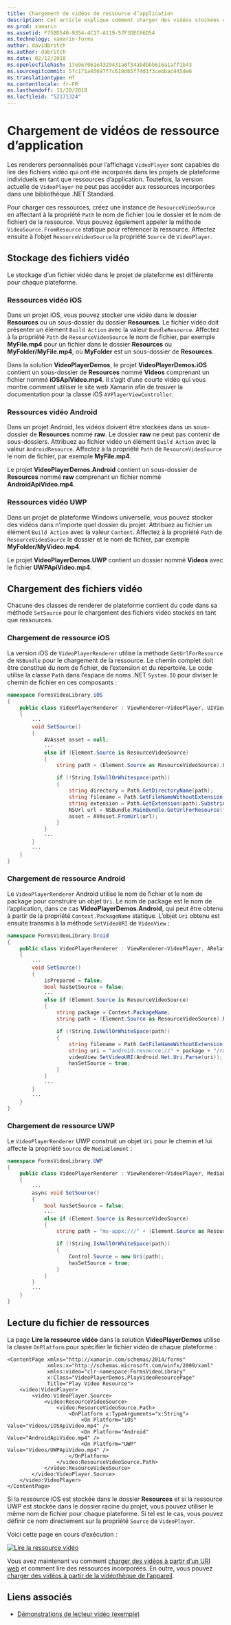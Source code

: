 ```yaml
---
title: Chargement de vidéos de ressource d’application
description: Cet article explique comment charger des vidéos stockées comme ressources d’application dans une application de lecteur vidéo à l’aide de Xamarin.Forms.
ms.prod: xamarin
ms.assetid: F75BD540-9354-4C17-A119-57F3DEC66D54
ms.technology: xamarin-forms
author: davidbritch
ms.author: dabritch
ms.date: 02/12/2018
ms.openlocfilehash: 17e9e7061e4329431a0f34abdbbb616a1aff1b43
ms.sourcegitcommit: 5fc171a45697f7c610d65f74d1f3cebbac445de6
ms.translationtype: HT
ms.contentlocale: fr-FR
ms.lasthandoff: 11/20/2018
ms.locfileid: "52171324"
---
```

# <a name="loading-application-resource-videos"></a>Chargement de vidéos de ressource d’application

Les renderers personnalisés pour l’affichage `VideoPlayer` sont capables de lire des fichiers vidéo qui ont été incorporés dans les projets de plateforme individuels en tant que ressources d’application. Toutefois, la version actuelle de `VideoPlayer` ne peut pas accéder aux ressources incorporées dans une bibliothèque .NET Standard.

Pour charger ces ressources, créez une instance de `ResourceVideoSource` en affectant à la propriété `Path` le nom de fichier (ou le dossier et le nom de fichier) de la ressource. Vous pouvez également appeler la méthode `VideoSource.FromResource` statique pour référencer la ressource. Affectez ensuite à l’objet `ResourceVideoSource` la propriété `Source` de `VideoPlayer`.

## <a name="storing-the-video-files"></a>Stockage des fichiers vidéo

Le stockage d’un fichier vidéo dans le projet de plateforme est différente pour chaque plateforme.

### <a name="ios-video-resources"></a>Ressources vidéo iOS

Dans un projet iOS, vous pouvez stocker une vidéo dans le dossier **Resources** ou un sous-dossier du dossier **Resources**. Le fichier vidéo doit présenter un élément `Build Action` avec la valeur `BundleResource`. Affectez à la propriété `Path` de `ResourceVideoSource` le nom de fichier, par exemple **MyFile.mp4** pour un fichier dans le dossier **Resources** ou **MyFolder/MyFile.mp4**, où **MyFolder** est un sous-dossier de **Resources**.

Dans la solution **VideoPlayerDemos**, le projet **VideoPlayerDemos.iOS** contient un sous-dossier de **Resources** nommé **Videos** comprenant un fichier nommé **iOSApiVideo.mp4**. Il s’agit d’une courte vidéo qui vous montre comment utiliser le site web Xamarin afin de trouver la documentation pour la classe iOS `AVPlayerViewController`.

### <a name="android-video-resources"></a>Ressources vidéo Android

Dans un projet Android, les vidéos doivent être stockées dans un sous-dossier de **Resources** nommé **raw**. Le dossier **raw** ne peut pas contenir de sous-dossiers. Attribuez au fichier vidéo un élément `Build Action` avec la valeur `AndroidResource`. Affectez à la propriété `Path` de `ResourceVideoSource` le nom de fichier, par exemple **MyFile.mp4**.

Le projet **VideoPlayerDemos.Android** contient un sous-dossier de **Resources** nommé **raw** comprenant un fichier nommé **AndroidApiVideo.mp4**.

### <a name="uwp-video-resources"></a>Ressources vidéo UWP

Dans un projet de plateforme Windows universelle, vous pouvez stocker des vidéos dans n’importe quel dossier du projet. Attribuez au fichier un élément `Build Action` avec la valeur `Content`. Affectez à la propriété `Path` de `ResourceVideoSource` le dossier et le nom de fichier, par exemple **MyFolder/MyVideo.mp4**.

Le projet **VideoPlayerDemos.UWP** contient un dossier nommé **Videos** avec le fichier **UWPApiVideo.mp4**.

## <a name="loading-the-video-files"></a>Chargement des fichiers vidéo

Chacune des classes de renderer de plateforme contient du code dans sa méthode `SetSource` pour le chargement des fichiers vidéo stockés en tant que ressources.

### <a name="ios-resource-loading"></a>Chargement de ressource iOS

La version iOS de `VideoPlayerRenderer` utilise la méthode `GetUrlForResource` de `NSBundle` pour le chargement de la ressource. Le chemin complet doit être constitué du nom de fichier, de l’extension et du répertoire. Le code utilise la classe `Path` dans l’espace de noms .NET `System.IO` pour diviser le chemin de fichier en ces composants :

```csharp
namespace FormsVideoLibrary.iOS
{
    public class VideoPlayerRenderer : ViewRenderer<VideoPlayer, UIView>
    {
        ···
        void SetSource()
        {
            AVAsset asset = null;
            ···
            else if (Element.Source is ResourceVideoSource)
            {
                string path = (Element.Source as ResourceVideoSource).Path;

                if (!String.IsNullOrWhitespace(path))
                {
                    string directory = Path.GetDirectoryName(path);
                    string filename = Path.GetFileNameWithoutExtension(path);
                    string extension = Path.GetExtension(path).Substring(1);
                    NSUrl url = NSBundle.MainBundle.GetUrlForResource(filename, extension, directory);
                    asset = AVAsset.FromUrl(url);
                }
            }
            ···
        }
        ···
    }
}
```

### <a name="android-resource-loading"></a>Chargement de ressource Android

Le `VideoPlayerRenderer` Android utilise le nom de fichier et le nom de package pour construire un objet `Uri`. Le nom de package est le nom de l’application, dans ce cas **VideoPlayerDemos.Android**, qui peut être obtenu à partir de la propriété `Context.PackageName` statique. L’objet `Uri` obtenu est ensuite transmis à la méthode `SetVideoURI` de `VideoView` :

```csharp
namespace FormsVideoLibrary.Droid
{
    public class VideoPlayerRenderer : ViewRenderer<VideoPlayer, ARelativeLayout>
    {
        ···    
        void SetSource()
        {
            isPrepared = false;
            bool hasSetSource = false;
            ···
            else if (Element.Source is ResourceVideoSource)
            {
                string package = Context.PackageName;
                string path = (Element.Source as ResourceVideoSource).Path;

                if (!String.IsNullOrWhiteSpace(path))
                {
                    string filename = Path.GetFileNameWithoutExtension(path).ToLowerInvariant();
                    string uri = "android.resource://" + package + "/raw/" + filename;
                    videoView.SetVideoURI(Android.Net.Uri.Parse(uri));
                    hasSetSource = true;
                }
            }
            ···
        }
        ···
    }
}
```

### <a name="uwp-resource-loading"></a>Chargement de ressource UWP

Le `VideoPlayerRenderer` UWP construit un objet `Uri` pour le chemin et lui affecte la propriété `Source` de `MediaElement` :

```csharp
namespace FormsVideoLibrary.UWP
{
    public class VideoPlayerRenderer : ViewRenderer<VideoPlayer, MediaElement>
    {
        ···
        async void SetSource()
        {
            bool hasSetSource = false;
            ···
            else if (Element.Source is ResourceVideoSource)
            {
                string path = "ms-appx:///" + (Element.Source as ResourceVideoSource).Path;

                if (!String.IsNullOrWhiteSpace(path))
                {
                    Control.Source = new Uri(path);
                    hasSetSource = true;
                }
            }
        }
        ···
    }
}
```

## <a name="playing-the-resource-file"></a>Lecture du fichier de ressources

La page **Lire la ressource vidéo** dans la solution **VideoPlayerDemos** utilise la classe `OnPlatform` pour spécifier le fichier vidéo de chaque plateforme :

```xaml
<ContentPage xmlns="http://xamarin.com/schemas/2014/forms"
             xmlns:x="http://schemas.microsoft.com/winfx/2009/xaml"
             xmlns:video="clr-namespace:FormsVideoLibrary"
             x:Class="VideoPlayerDemos.PlayVideoResourcePage"
             Title="Play Video Resource">
    <video:VideoPlayer>
        <video:VideoPlayer.Source>
            <video:ResourceVideoSource>
                <video:ResourceVideoSource.Path>
                    <OnPlatform x:TypeArguments="x:String">
                        <On Platform="iOS" Value="Videos/iOSApiVideo.mp4" />
                        <On Platform="Android" Value="AndroidApiVideo.mp4" />
                        <On Platform="UWP" Value="Videos/UWPApiVideo.mp4" />
                    </OnPlatform>
                </video:ResourceVideoSource.Path>
            </video:ResourceVideoSource>
        </video:VideoPlayer.Source>
    </video:VideoPlayer>
</ContentPage>
```

Si la ressource iOS est stockée dans le dossier **Resources** et si la ressource UWP est stockée dans le dossier racine du projet, vous pouvez utiliser le même nom de fichier pour chaque plateforme. Si tel est le cas, vous pouvez définir ce nom directement sur la propriété `Source` de `VideoPlayer`.

Voici cette page en cours d’exécution :

[![Lire la ressource vidéo](loading-resources-images/playvideoresource-small.png "Lire la ressource vidéo")](loading-resources-images/playvideoresource-large.png#lightbox "Lire la ressource vidéo")

Vous avez maintenant vu comment [charger des vidéos à partir d’un URI web](web-videos.md) et comment lire des ressources incorporées. En outre, vous pouvez [charger des vidéos à partir de la vidéothèque de l’appareil](accessing-library.md).


## <a name="related-links"></a>Liens associés

- [Démonstrations de lecteur vidéo (exemple)](https://developer.xamarin.com/samples/xamarin-forms/customrenderers/VideoPlayerDemos/)
